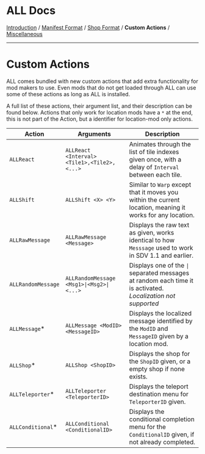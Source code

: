 ﻿ALL Docs
==============
[Introduction](Introduction.md) / [Manifest Format](Manifest.md) / [Shop Format](Shop.md) / **Custom Actions** / [Miscellaneous](Misc.md)

---------------------------------------------------------------------------------------------------------
Custom Actions
==============
ALL comes bundled with new custom actions that add extra functionality for mod makers to use.
Even mods that do not get loaded through ALL can use some of these actions as long as ALL is installed.

A full list of these actions, their argument list, and their description can be found below.
Actions that only work for location mods have a `*` at the end, this is not part of the Action, but a identifier for location-mod only actions.

| Action              | Arguments                                   | Description                                                                                                   |
|---------------------|---------------------------------------------|---------------------------------------------------------------------------------------------------------------|
| `ALLReact`          | `ALLReact <Interval> <Tile1>,<Tile2>,<...>` | Animates through the list of tile indexes given once, with a delay of `Interval` between each tile.           |
| `ALLShift`          | `ALLShift <X> <Y>`                          | Similar to `Warp` except that it moves you within the current location, meaning it works for any location.    |
| `ALLRawMessage`     | `ALLRawMessage <Message>`                   | Displays the raw text as given, works identical to how `Messsage` used to work in SDV 1.1 and earlier.        |
| `ALLRandomMessage`  | `ALLRandomMessage <Msg1>\|<Msg2>\|<...>`    | Displays one of the `\|` separated messages at random each time it is activated. *Localization not supported* |
| `ALLMessage`*       | `ALLMessage <ModID> <MessageID>`            | Displays the localized message identified by the `ModID` and `MessageID` given by a location mod.             |
| `ALLShop`*          | `ALLShop <ShopID>`                          | Displays the shop for the `ShopID` given, or a empty shop if none exists.                                     |
| `ALLTeleporter`*    | `ALLTeleporter <TeleporterID>`              | Displays the teleport destination menu for `TeleporterID` given.                                              |
| `ALLConditional`*   | `ALLConditional <ConditionalID>`            | Displays the conditional completion menu for the `ConditionalID` given, if not already completed.             |
